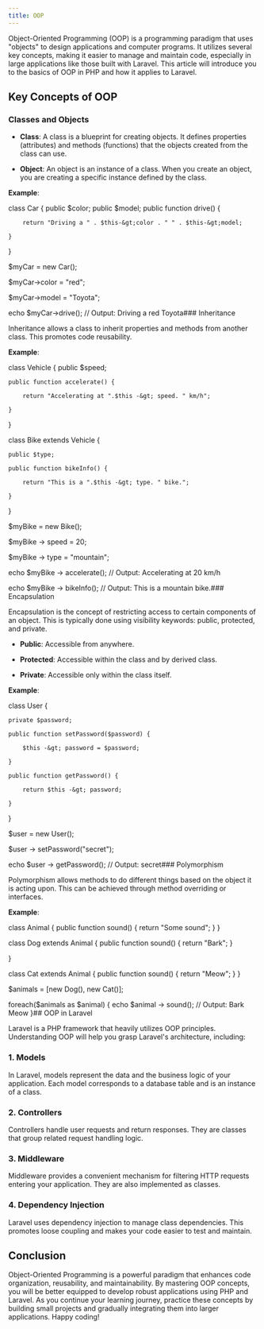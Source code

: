 ```yaml
---
title: OOP
---
```


Object-Oriented Programming (OOP) is a programming paradigm that uses "objects" to design applications and computer programs. It utilizes several key concepts, making it easier to manage and maintain code, especially in large applications like those built with Laravel. This article will introduce you to the basics of OOP in PHP and how it applies to Laravel.

## Key Concepts of OOP

### Classes and Objects

- **Class**: A class is a blueprint for creating objects. It defines properties (attributes) and methods (functions) that the objects created from the class can use.

- **Object**: An object is an instance of a class. When you create an object, you are creating a specific instance defined by the class.

**Example**:

class Car {
    public $color;
    public $model;
    public function drive() {

        return "Driving a " . $this-&gt;color . " " . $this-&gt;model;

    }
}

$myCar = new Car();

$myCar-&gt;color = "red";

$myCar-&gt;model = "Toyota";

echo $myCar-&gt;drive(); // Output: Driving a red Toyota### Inheritance

Inheritance allows a class to inherit properties and methods from another class. This promotes code reusability.

**Example**:

class Vehicle {
    public $speed;

    public function accelerate() {

        return "Accelerating at ".$this -&gt; speed. " km/h";

    }
}

class Bike extends Vehicle {

    public $type;

    public function bikeInfo() {

        return "This is a ".$this -&gt; type. " bike.";

    }
}

$myBike = new Bike();

$myBike -&gt; speed = 20;

$myBike -&gt; type = "mountain";

echo $myBike -&gt; accelerate(); // Output: Accelerating at 20 km/h

echo $myBike -&gt; bikeInfo(); // Output: This is a mountain bike.### Encapsulation

Encapsulation is the concept of restricting access to certain components of an object. This is typically done using visibility keywords: public, protected, and private.

- **Public**: Accessible from anywhere.

- **Protected**: Accessible within the class and by derived class.

- **Private**: Accessible only within the class itself.

**Example**:

class User {

    private $password;

    public function setPassword($password) {

        $this -&gt; password = $password;

    }

    public function getPassword() {

        return $this -&gt; password;

    }

}

$user = new User();

$user -&gt; setPassword("secret");

echo $user -&gt; getPassword(); // Output: secret### Polymorphism

Polymorphism allows methods to do different things based on the object it is acting upon. This can be achieved through method overriding or interfaces.

**Example**:

class Animal {
    public function sound() 
    {
        return "Some sound";
    }
}

class Dog extends Animal {
    public function sound() 
    {
        return "Bark";
    }

}

class Cat extends Animal {
    public function sound() 
    {
        return "Meow";
    }
}

$animals = [new Dog(), new Cat()];

foreach($animals as $animal)
{
    echo $animal -&gt; sound(); // Output: Bark Meow
}## OOP in Laravel

Laravel is a PHP framework that heavily utilizes OOP principles. Understanding OOP will help you grasp Laravel's architecture, including:

### 1. Models

In Laravel, models represent the data and the business logic of your application. Each model corresponds to a database table and is an instance of a class.

### 2. Controllers

Controllers handle user requests and return responses. They are classes that group related request handling logic.

### 3. Middleware

Middleware provides a convenient mechanism for filtering HTTP requests entering your application. They are also implemented as classes.

### 4. Dependency Injection

Laravel uses dependency injection to manage class dependencies. This promotes loose coupling and makes your code easier to test and maintain.

## Conclusion

Object-Oriented Programming is a powerful paradigm that enhances code organization, reusability, and maintainability. By mastering OOP concepts, you will be better equipped to develop robust applications using PHP and Laravel. As you continue your learning journey, practice these concepts by building small projects and gradually integrating them into larger applications. Happy coding!